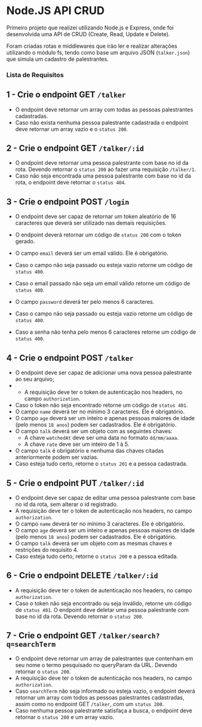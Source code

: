 # Node.JS API CRUD

Primeiro projeto que realizei utilizando Node.js e Express, onde foi desenvolvida uma API de CRUD (Create, Read, Update e Delete).

Foram criadas rotas e middlewares que irão ler e realizar alterações utilizando o módulo fs, tendo como base um arquivo JSON (`talker.json`) que simula um cadastro de palestrantes.

### Lista de Requisitos

## 1 - Crie o endpoint GET `/talker`

- O endpoint deve retornar um array com todas as pessoas palestrantes cadastradas.
- Caso não exista nenhuma pessoa palestrante cadastrada o endpoint deve retornar um array vazio e o `status 200`.

## 2 - Crie o endpoint GET `/talker/:id`

- O endpoint deve retornar uma pessoa palestrante com base no id da rota. Devendo retornar o `status 200` ao fazer uma requisição `/talker/1`.
- Caso não seja encontrada uma pessoa palestrante com base no id da rota, o endpoint deve retornar o `status 404`.

## 3 - Crie o endpoint POST `/login`

- O endpoint deve ser capaz de retornar um token aleatório de 16 caracteres que deverá ser utilizado nas demais requisições.
- O endpoint deverá retornar um código de `status 200` com o token gerado.
- O campo `email` deverá ser um email válido. Ele é obrigatório.
- Caso o campo não seja passado ou esteja vazio retorne um código de `status 400`.
- Caso o email passado não seja um email válido retorne um código de `status 400`.

- O campo `password` deverá ter pelo menos 6 caracteres.
- Caso o campo não seja passado ou esteja vazio retorne um código de `status 400`.
- Caso a senha não tenha pelo menos 6 caracteres retorne um código de `status 400`.

## 4 - Crie o endpoint POST `/talker`
- O endpoint deve ser capaz de adicionar uma nova pessoa palestrante ao seu arquivo;
- - A requisição deve ter o token de autenticação nos headers, no campo `authorization`.
- Caso o token não seja encontrado retorne um código de `status 401`.
- O campo `name` deverá ter no mínimo 3 caracteres. Ele é obrigatório.
- O campo `age` deverá ser um inteiro e apenas pessoas maiores de idade (pelo menos `18 anos`) podem ser cadastrados. Ele é obrigatório.
- O campo `talk` deverá ser um objeto com as seguintes chaves:
  - A chave `watchedAt` deve ser uma data no formato `dd/mm/aaaa`.
  - A chave `rate` deve ser um inteiro de 1 à 5.
- O campo `talk` é obrigatório e nenhuma das chaves citadas anteriormente podem ser vazias.
- Caso esteja tudo certo, retorne o `status 201`  e a pessoa cadastrada.

## 5 - Crie o endpoint PUT `/talker/:id`
- O endpoint deve ser capaz de editar uma pessoa palestrante com base no id da rota, sem alterar o id registrado.
- A requisição deve ter o token de autenticação nos headers, no campo `authorization`.
- O campo `name` deverá ter no mínimo 3 caracteres. Ele é obrigatório.
- O campo `age` deverá ser um inteiro e apenas pessoas maiores de idade (pelo menos `18 anos`) podem ser cadastrados. Ele é obrigatório.
- O campo `talk` deverá ser um objeto com as mesmas chaves e restrições do requisito 4.
- Caso esteja tudo certo, retorne o `status 200` e a pessoa editada.

## 6 - Crie o endpoint DELETE `/talker/:id`
- A requisição deve ter o token de autenticação nos headers, no campo `authorization`.
- Caso o token não seja encontrado ou seja inválido, retorne um código de `status 401`.
O endpoint deve deletar uma pessoa palestrante com base no id da rota. Devendo retornar o `status 200`.

## 7 - Crie o endpoint GET `/talker/search?q=searchTerm`
- O endpoint deve retornar um array de palestrantes que contenham em seu nome o termo pesquisado no queryParam da URL. Devendo retornar o `status 200`.
- A requisição deve ter o token de autenticação nos headers, no campo `authorization`.
- Caso `searchTerm` não seja informado ou esteja vazio, o endpoint deverá retornar um array com todos as pessoas palestrantes cadastradas, assim como no endpoint GET `/talker`, com um `status 200`.
- Caso nenhuma pessoa palestrante satisfaça a busca, o endpoint deve retornar o `status 200` e um array vazio.
